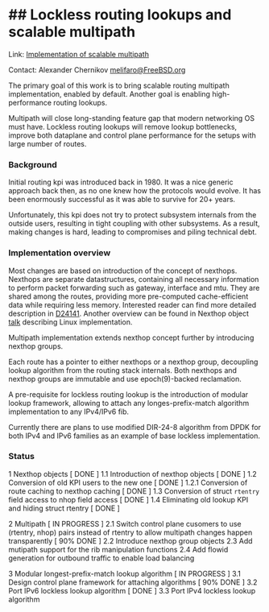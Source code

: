 # ## Lockless routing lookups and scalable multipath ##

Link:	 [Implementation of scalable multipath](https://reviews.freebsd.org/D24141#change-ZOjdMqgDgUr7)  

Contact: Alexander Chernikov <melifaro@FreeBSD.org>  

The primary goal of this work is to bring scalable routing multipath implementation,  enabled by default. Another goal is enabling high-performance routing lookups.

Multipath will close long-standing feature gap that modern networking OS must have.
Lockless routing lookups will remove lookup bottlenecks, improve both dataplane and control plane performance for the setups with large number of routes.

### Background

Initial routing kpi was introduced back in 1980. It was a nice generic approach back then, as no one knew how the protocols would evolve. It has been enormously successful as it was able to survive for 20+ years.

Unfortunately, this kpi does not try to protect subsystem internals from the outside users, resulting in tight coupling with other subsystems. As a result, making changes is hard, leading to compromises and piling technical debt. 

### Implementation overview 

Most changes are based on introduction of the concept of nexthops. Nexthops are separate datastructures, containing all necessary information to perform packet forwarding such as gateway, interface and mtu. They are shared among the routes, providing more pre-computed cache-efficient data while requiring less memory.
Interested reader can find more detailed description in [D24141](https://reviews.freebsd.org/D24141). Another overview can be found in Nexthop object [talk](https://linuxplumbersconf.org/event/4/contributions/434/attachments/251/436/nexthop-objects-talk.pdf) describing Linux implementation.

Multipath implementation extends nexthop concept further by introducing nexthop groups.

Each route has a pointer to either nexthops or a nexthop group, decoupling lookup algorithm from the routing stack internals. Both nexthops and nexthop groups are immutable and use epoch(9)-backed reclamation.

A pre-requisite for lockless routing lookup is the introduction of modular lookup framework, allowing to attach any longes-prefix-match algorithm implementation to any IPv4/IPv6 fib.

Currently there are plans to use modified DIR-24-8 algorithm from DPDK for both IPv4 and IPv6 families as an example of base lockless implementation.

### Status

1 Nexthop objects [ DONE ]
1.1 Introduction of nexthop objects [ DONE ]
1.2 Conversion of old KPI users to the new one [ DONE ]
1.2.1 Conversion of route caching to nexthop caching [ DONE ]
1.3 Conversion of struct `rtentry` field access to nhop field access [ DONE ]
1.4 Eliminating old lookup KPI and hiding struct rtentry [ DONE ]

2 Multipath [ IN PROGRESS ]
2.1 Switch control plane cusomers to use (rtentry, nhop) pairs instead of rtentry to allow multipath changes happen transparently [ 90% DONE ]
2.2 Introduce nexthop group objects
2.3 Add mutipath support for the rib manipulation functions
2.4 Add flowid generation for outbound traffic to enable load balancing

3 Modular longest-prefix-match lookup algorithm [ IN PROGRESS ]
3.1 Design control plane framework for attaching algorithms [ 90% DONE ]
3.2 Port IPv6 lockless lookup algorithm [ DONE ]
3.3 Port IPv4 lockless lookup algorithm
